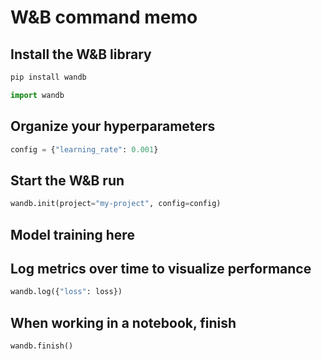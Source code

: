 # W&B command memo

## Install the W&B library

```bash
pip install wandb
```

```python
import wandb
```

## Organize your hyperparameters

```python
config = {"learning_rate": 0.001}
```

## Start the W&B run

```python
wandb.init(project="my-project", config=config)
```

## Model training here

## Log metrics over time to visualize performance


```python
wandb.log({"loss": loss})
```

## When working in a notebook, finish

```python
wandb.finish()
```